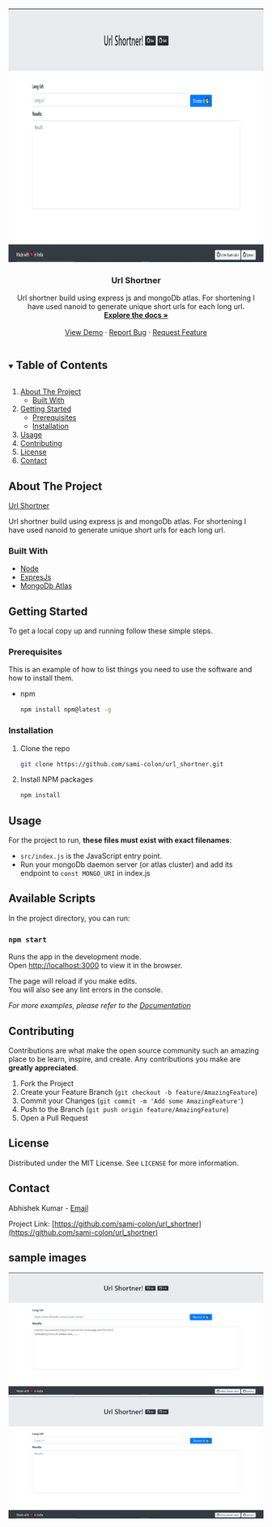 <!-- PROJECT LOGO -->
<br />
<p align="center">
  <a href="https://github.com/sami-colon/url_shortner">
    <img src="images/logo.png" alt="Logo" width="1000" height="500">
  </a>

  <h3 align="center">Url Shortner</h3>

  <p align="center">
    Url shortner build using express js and mongoDb atlas. For shortening I have used nanoid to generate unique short urls for each long url.
    <br />
    <a href="https://github.com/sami-colon/url_shortner"><strong>Explore the docs »</strong></a>
    <br />
    <br />
    <a href="https://tinyurldemo.herokuapp.com/">View Demo</a>
    ·
    <a href="https://github.com/sami-colon/url_shortner/issues">Report Bug</a>
    ·
    <a href="https://github.com/sami-colon/url_shortner/issues">Request Feature</a>
  </p>
</p>



<!-- TABLE OF CONTENTS -->
<details open="open">
  <summary><h2 style="display: inline-block">Table of Contents</h2></summary>
  <ol>
    <li>
      <a href="#about-the-project">About The Project</a>
      <ul>
        <li><a href="#built-with">Built With</a></li>
      </ul>
    </li>
    <li>
      <a href="#getting-started">Getting Started</a>
      <ul>
        <li><a href="#prerequisites">Prerequisites</a></li>
        <li><a href="#installation">Installation</a></li>
      </ul>
    </li>
    <li><a href="#usage">Usage</a></li>
    <li><a href="#contributing">Contributing</a></li>
    <li><a href="#license">License</a></li>
    <li><a href="#contact">Contact</a></li>
  </ol>
</details>



<!-- ABOUT THE PROJECT -->
## About The Project
[Url Shortner](https://tinyurldemo.herokuapp.com/)
<p>
  Url shortner build using express js and mongoDb atlas. For shortening I have used nanoid to generate unique short urls for each long url.
</p>


### Built With

* [Node](https://nodejs.org/)
* [ExpresJs](https://expressjs.com/)
* [MongoDb Atlas](https://www.mongodb.com/cloud/atlas)



<!-- GETTING STARTED -->
## Getting Started

To get a local copy up and running follow these simple steps.

### Prerequisites

This is an example of how to list things you need to use the software and how to install them.
* npm
  ```sh
  npm install npm@latest -g
  ```

### Installation

1. Clone the repo
   ```sh
   git clone https://github.com/sami-colon/url_shortner.git
   ```
2. Install NPM packages
   ```sh
   npm install
   ```



<!-- USAGE EXAMPLES -->
## Usage

For the project to run, **these files must exist with exact filenames**:

* `src/index.js` is the JavaScript entry point.
* Run your mongoDb daemon server (or atlas cluster) and add its endpoint to `const MONGO_URI` in index.js

## Available Scripts

In the project directory, you can run:

### `npm start`

Runs the app in the development mode.<br>
Open [http://localhost:3000](http://localhost:3000) to view it in the browser.

The page will reload if you make edits.<br>
You will also see any lint errors in the console.


_For more examples, please refer to the [Documentation](https://example.com)_


<!-- CONTRIBUTING -->
## Contributing

Contributions are what make the open source community such an amazing place to be learn, inspire, and create. Any contributions you make are **greatly appreciated**.

1. Fork the Project
2. Create your Feature Branch (`git checkout -b feature/AmazingFeature`)
3. Commit your Changes (`git commit -m 'Add some AmazingFeature'`)
4. Push to the Branch (`git push origin feature/AmazingFeature`)
5. Open a Pull Request



<!-- LICENSE -->
## License

Distributed under the MIT License. See `LICENSE` for more information.



<!-- CONTACT -->
## Contact

Abhishek Kumar - [Email](mailto:abhishek@neweradevelopers.com)

Project Link: [https://github.com/sami-colon/url_shortner](https://github.com/sami-colon/url_shortner)



## sample images
<img src="images/image1.png" alt="Logo">
<img src="images/image2.png" alt="Logo">

<!-- MARKDOWN LINKS & IMAGES -->
<!-- https://www.markdownguide.org/basic-syntax/#reference-style-links -->
[contributors-shield]: https://img.shields.io/github/contributors/sami-colon/repo.svg?style=for-the-badge
[contributors-url]: https://github.com/sami-colon/url_shortner/graphs/contributors
[forks-shield]: https://img.shields.io/github/forks/sami-colon/repo.svg?style=for-the-badge
[forks-url]: https://github.com/sami-colon/url_shortner/network/members
[stars-shield]: https://img.shields.io/github/stars/sami-colon/repo.svg?style=for-the-badge
[stars-url]: https://github.com/sami-colon/url_shortner/stargazers
[issues-shield]: https://img.shields.io/github/issues/sami-colon/repo.svg?style=for-the-badge
[issues-url]: https://github.com/sami-colon/url_shortner/issues
[license-shield]: https://img.shields.io/github/license/sami-colon/repo.svg?style=for-the-badge
[license-url]: https://github.com/sami-colon/url_shortner/blob/master/LICENSE.txt
[linkedin-shield]: https://img.shields.io/badge/-LinkedIn-black.svg?style=for-the-badge&logo=linkedin&colorB=555
[linkedin-url]: https://linkedin.com/in/sami-colon
